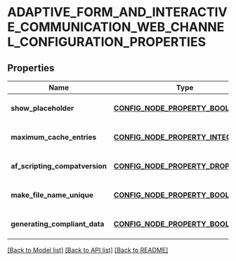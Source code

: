 # ADAPTIVE_FORM_AND_INTERACTIVE_COMMUNICATION_WEB_CHANNEL_CONFIGURATION_PROPERTIES

## Properties
Name | Type | Description | Notes
------------ | ------------- | ------------- | -------------
**show_placeholder** | [**CONFIG_NODE_PROPERTY_BOOLEAN**](configNodePropertyBoolean.md) |  | [optional] [default to null]
**maximum_cache_entries** | [**CONFIG_NODE_PROPERTY_INTEGER**](configNodePropertyInteger.md) |  | [optional] [default to null]
**af_scripting_compatversion** | [**CONFIG_NODE_PROPERTY_DROP_DOWN**](configNodePropertyDropDown.md) |  | [optional] [default to null]
**make_file_name_unique** | [**CONFIG_NODE_PROPERTY_BOOLEAN**](configNodePropertyBoolean.md) |  | [optional] [default to null]
**generating_compliant_data** | [**CONFIG_NODE_PROPERTY_BOOLEAN**](configNodePropertyBoolean.md) |  | [optional] [default to null]

[[Back to Model list]](../README.md#documentation-for-models) [[Back to API list]](../README.md#documentation-for-api-endpoints) [[Back to README]](../README.md)


